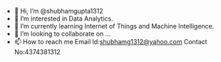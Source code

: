 - 👋 Hi, I’m @shubhamgupta1312
- 👀 I’m interested in Data Analytics.
- 🌱 I’m currently learning Internet of Things and Machine Intelligence.
- 💞️ I’m looking to collaborate on ...
- 📫 How to reach me Email Id:shubhamg1312@yahoo.com Contact No:4374381312

<!---
shubhamgupta1312/shubhamgupta1312 is a ✨ special ✨ repository because its `README.md` (this file) appears on your GitHub profile.
You can click the Preview link to take a look at your changes.
--->
